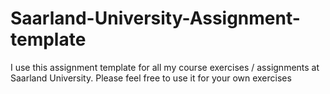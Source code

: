 # Saarland-University-Assignment-template
I use this assignment template for all my course exercises / assignments at Saarland University. Please feel free to use it for your own exercises
